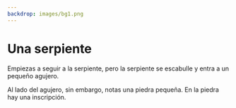 ```yaml
---
backdrop: images/bg1.png
---
```


# Una serpiente

Empiezas a seguir a la serpiente, pero la serpiente se escabulle y entra a un pequeño agujero.

Al lado del agujero, sin embargo, notas una piedra pequeña. En la piedra hay una inscripción.

<Item id="4" />

<Page url="3" instructions="Aunque tienes una idea de lo que significa este glifo, abres tu guía para asegurarte. Sin embargo, en lugar del significado del glifo, sólo encuentras la imagen y una nota garabateada en la página rasgada: '4: el lenguaje que lleva el nombre de esta criatura convierte el código fuente en código de bytes que se puede ejecutar en cualquier plataforma compatible'. Este texto no tiene ningún significado para tí, pero la parte referente a los bytes te intiga, así que haces clic en la URL al lado de la imagen del glifo." action="Caminar hacia el este" condition="4" />
